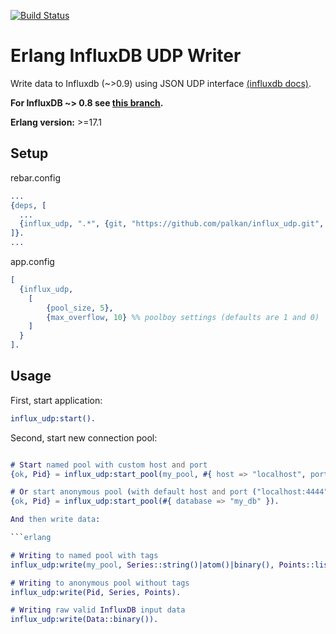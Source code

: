[![Build Status](https://travis-ci.org/palkan/influx_udp.svg?branch=master)](https://travis-ci.org/palkan/influx_udp)

Erlang InfluxDB UDP Writer
==========================

Write data to Influxdb (~>0.9) using JSON UDP interface [(influxdb docs)](http://influxdb.com/docs/v0.9/concepts/reading_and_writing_data.html).

**For InfluxDB ~> 0.8 see [this branch]().**

**Erlang version:** >=17.1

## Setup

rebar.config
```erlang
...
{deps, [
  ...
  {influx_udp, ".*", {git, "https://github.com/palkan/influx_udp.git", "master"}}
]}.
...
```

app.config
```erlang
[
  {influx_udp,
    [
        {pool_size, 5}, 
        {max_overflow, 10} %% poolboy settings (defaults are 1 and 0)
    ]
  }
].
```


## Usage

First, start application: 

```erlang
influx_udp:start().
``` 

Second, start new connection pool:

```erlang

# Start named pool with custom host and port
{ok, Pid} = influx_udp:start_pool(my_pool, #{ host => "localhost", port => 4445, database => "my_db" }).

# Or start anonymous pool (with default host and port ("localhost:4444")) 
{ok, Pid} = influx_udp:start_pool(#{ database => "my_db" }).

And then write data:

```erlang

# Writing to named pool with tags
influx_udp:write(my_pool, Series::string()|atom()|binary(), Points::list(map())|list(proplist())|map()|proplist(), Tags::list(string())|list(atom())). 

# Writing to anonymous pool without tags
influx_udp:write(Pid, Series, Points).

# Writing raw valid InfluxDB input data
influx_udp:write(Data::binary()).
```
